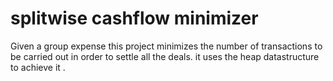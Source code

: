 # splitwise cashflow minimizer
 
Given a group expense this project minimizes the number of transactions to be carried out in order to settle all the deals. it uses the heap datastructure to achieve it .
